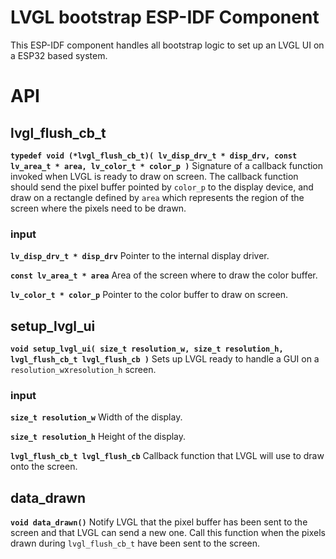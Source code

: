 # LVGL bootstrap ESP-IDF Component

This ESP-IDF component handles all bootstrap logic to set up an LVGL UI on a ESP32 based system.

# API

## lvgl_flush_cb_t
**`typedef void (*lvgl_flush_cb_t)( lv_disp_drv_t * disp_drv, const lv_area_t * area, lv_color_t * color_p )`**
Signature of a callback function invoked when LVGL is ready to draw on screen. The callback function should send the pixel buffer pointed by `color_p` to the display device, and draw on a rectangle defined by `area` which represents the region of the screen where the pixels need to be drawn.

### input
**`lv_disp_drv_t * disp_drv`**
Pointer to the internal display driver.

**`const lv_area_t * area`**
Area of the screen where to draw the color buffer.

**`lv_color_t * color_p`**
Pointer to the color buffer to draw on screen.

## setup_lvgl_ui
**`void setup_lvgl_ui( size_t resolution_w, size_t resolution_h, lvgl_flush_cb_t lvgl_flush_cb )`**
Sets up LVGL ready to handle a GUI on a `resolution_w`x`resolution_h` screen. 

### input
**`size_t resolution_w`**
Width of the display.

**`size_t resolution_h`**
Height of the display.

**`lvgl_flush_cb_t lvgl_flush_cb`**
Callback function that LVGL will use to draw onto the screen.

## data_drawn
**`void data_drawn()`**
Notify LVGL that the pixel buffer has been sent to the screen and that LVGL can send a new one. Call this function when the pixels drawn during `lvgl_flush_cb_t` have been sent to the screen.

